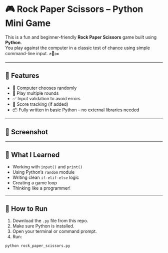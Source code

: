 # 🎮 Rock Paper Scissors – Python Mini Game

This is a fun and beginner-friendly **Rock Paper Scissors** game built using **Python**.  
You play against the computer in a classic test of chance using simple command-line input. ✊📄✂️

---

## 🚀 Features

- 🎲 Computer chooses randomly
- 🔁 Play multiple rounds
- ✅ Input validation to avoid errors
- 🧮 Score tracking (if added)
- 📦 Fully written in basic Python – no external libraries needed

---

## 📸 Screenshot



---

## 🧠 What I Learned

- Working with `input()` and `print()`
- Using Python’s `random` module
- Writing clean `if-elif-else` logic
- Creating a game loop
- Thinking like a programmer!

---

## 🔧 How to Run

1. Download the `.py` file from this repo.
2. Make sure Python is installed.
3. Open your terminal or command prompt.
4. Run:

```bash
python rock_paper_scissors.py
